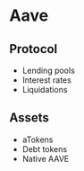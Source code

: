 # Aave

## Protocol
- Lending pools
- Interest rates
- Liquidations

## Assets
- aTokens
- Debt tokens
- Native AAVE